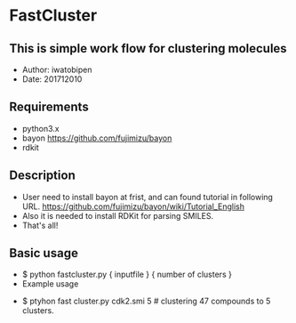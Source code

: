 FastCluster
============


## This is simple work flow for clustering molecules

- Author: iwatobipen
- Date: 201712010

## Requirements

- python3.x
- bayon https://github.com/fujimizu/bayon
- rdkit

## Description

- User need to install bayon at frist, and can found tutorial in following URL. https://github.com/fujimizu/bayon/wiki/Tutorial_English
- Also it is needed to install RDKit for parsing SMILES.
- That's all!

## Basic usage

- $ python fastcluster.py { inputfile } { number of clusters }
- Example usage
+ $ ptyhon fast cluster.py cdk2.smi 5 # clustering 47 compounds to 5 clusters.

